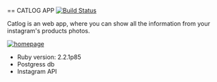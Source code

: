 == CATLOG APP [![Build Status](https://travis-ci.com/anamariasosa/catlog.svg?token=tnThecNEp22cKh3fTQsJ&branch=master)](https://travis-ci.com/anamariasosa/catlog)

Catlog is an web app, where you can show all the information from your instagram's products photos.

[![homepage](https://dl.dropboxusercontent.com/u/127516638/Screenshot%202016-04-02%2021.59.27.png)](http://catlog.co/)

* Ruby version: 2.2.1p85
* Postgress db
* Instagram API

